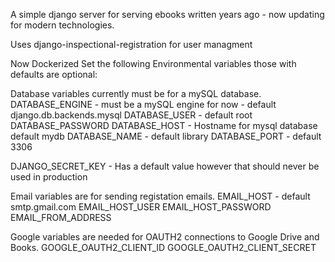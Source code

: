 A simple django server for serving ebooks written years ago - now updating for modern technologies.

Uses django-inspectional-registration for user managment

Now Dockerized
Set the following Environmental variables those with defaults are optional:

Database variables currently must be for a mySQL database.
DATABASE_ENGINE - must be a mySQL engine for now - default django.db.backends.mysql
DATABASE_USER - default root
DATABASE_PASSWORD
DATABASE_HOST - Hostname for mysql database default mydb
DATABASE_NAME - default library
DATABASE_PORT - default 3306

DJANGO_SECRET_KEY - Has a default value however that should never be used in production

Email variables are for sending registation emails.
EMAIL_HOST - default smtp.gmail.com
EMAIL_HOST_USER
EMAIL_HOST_PASSWORD 
EMAIL_FROM_ADDRESS

Google variables are needed for OAUTH2 connections to Google Drive and Books.
GOOGLE_OAUTH2_CLIENT_ID 
GOOGLE_OAUTH2_CLIENT_SECRET



